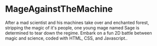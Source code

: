# MageAgainstTheMachine
After a mad scientist and his machines take over and enchanted forest, stripping the magic of it's people, one young mage named Sage is determined to tear down the regime. Embark on a fun 2D battle between magic and science, coded with HTML, CSS, and Javascript..
